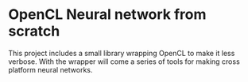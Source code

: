 # OpenCL Neural network from scratch

This project includes a small library wrapping OpenCL to make it less verbose.
With the wrapper will come a series of tools for making cross platform neural networks.
